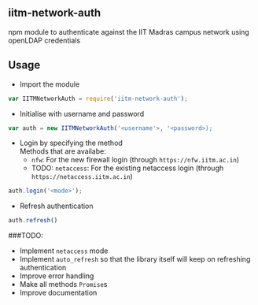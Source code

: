 iitm-network-auth
-----------------

npm module to authenticate against the IIT Madras campus network using openLDAP credentials

## Usage

- Import the module  
```js
var IITMNetworkAuth = require('iitm-network-auth');

```

- Initialise with username and password
```js
var auth = new IITMNetworkAuth('<username'>, '<password>);
```

- Login by specifying the method  
Methods that are availabe: 
    - `nfw`: For the new firewall login (through `https://nfw.iitm.ac.in`)
    - TODO: `netaccess`: For the existing netaccess login (through `https://netaccess.iitm.ac.in`)
```js
auth.login('<mode>');
```

- Refresh authentication  
```js
auth.refresh()
```

###TODO:
- Implement `netaccess` mode
- Implement `auto_refresh` so that the library itself will keep on refreshing authentication
- Improve error handling
- Make all methods `Promise`s
- Improve documentation

